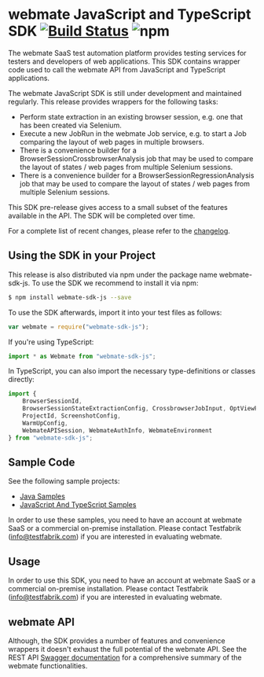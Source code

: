 # webmate JavaScript and TypeScript SDK [![Build Status](https://www.travis-ci.com/webmate-io/webmate-sdk-js.svg?branch=master)](https://www.travis-ci.com/webmate-io/webmate-sdk-js) ![npm](https://img.shields.io/npm/v/webmate-sdk-js)

The webmate SaaS test automation platform provides testing services for testers and developers of web applications.
This SDK contains wrapper code used to call the webmate API from JavaScript and TypeScript applications.

The webmate JavaScript SDK is still under development and maintained regularly.
This release provides wrappers for the following tasks:

* Perform state extraction in an existing browser session, e.g. one that has been created via Selenium.
* Execute a new JobRun in the webmate Job service, e.g. to start a Job comparing the layout of web pages in multiple browsers.
* There is a convenience builder for a BrowserSessionCrossbrowserAnalysis job that may be used to compare the layout of states / web pages from multiple Selenium sessions.
* There is a convenience builder for a BrowserSessionRegressionAnalysis job that may be used to compare the layout of states / web pages from multiple Selenium sessions.

This SDK pre-release gives access to a small subset of the features available in the API. The SDK will be completed over time.

For a complete list of recent changes, please refer to the [changelog](CHANGES.md).


## Using the SDK in your Project

This release is also distributed via npm under the package name webmate-sdk-js.
To use the SDK we recommend to install it via npm:

```bash
$ npm install webmate-sdk-js --save
```

To use the SDK afterwards, import it into your test files as follows:

```js
var webmate = require("webmate-sdk-js");
```

If you're using TypeScript:

```ts
import * as Webmate from "webmate-sdk-js";
```

In TypeScript, you can also import the necessary type-definitions or classes directly:

```ts
import {
    BrowserSessionId,
    BrowserSessionStateExtractionConfig, CrossbrowserJobInput, OptViewPortDimension,
    ProjectId, ScreenshotConfig,
    WarmUpConfig,
    WebmateAPISession, WebmateAuthInfo, WebmateEnvironment
} from "webmate-sdk-js";
```


## Sample Code

See the following sample projects:
* [Java Samples](https://github.com/webmate-io/webmate-sdk-samples)
* [JavaScript And TypeScript Samples](https://github.com/webmate-io/webmate-sdk-js-samples)

In order to use these samples, you need to have an account at webmate SaaS or a commercial on-premise installation.
Please contact Testfabrik (info@testfabrik.com) if you are interested in evaluating webmate.


## Usage

In order to use this SDK, you need to have an account at webmate SaaS or a commercial on-premise installation.
Please contact Testfabrik (info@testfabrik.com) if you are interested in evaluating webmate.


## webmate API

Although, the SDK provides a number of features and convenience wrappers it doesn't exhaust the full potential of the webmate API.
See the REST API [Swagger documentation](https://app.webmate.io/api/swagger) for a comprehensive summary of the webmate functionalities.
